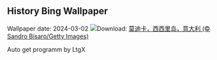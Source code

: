 ## History Bing Wallpaper
Wallpaper date: 2024-03-02
![](https://www.bing.com/th?id=OHR.ModicaItaly_ZH-CN3893147952_UHD.jpg&w=1000)Download: [莫迪卡，西西里岛，意大利 (© Sandro Bisaro/Getty Images)](https://www.bing.com/th?id=OHR.ModicaItaly_ZH-CN3893147952_UHD.jpg)

Auto get programm by LtgX
